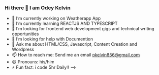 ### Hi there 👋 I am Odey Kelvin



- 🔭 I’m currently working on Weatherapp App
- 🌱 I’m currently learning REACTJS AND TYPESCRIPT
- 👯 I’m looking for frontend web development gigs and technical writing opportunities
- 🤔 I’m looking for help with Documention
- 💬 Ask me about HTML/CSS, Javascript, Content Creation and Wordpress
- 📫 How to reach me: Send me an email pkelvin856@gmail.com
- 😄 Pronouns: his/him
- ⚡ Fun fact: i code 5hr Daily!!
-->
